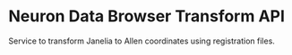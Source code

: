# Neuron Data Browser Transform API
Service to transform Janelia to Allen coordinates using registration files.
